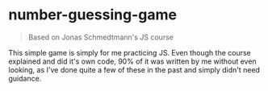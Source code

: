 # number-guessing-game

> Based on Jonas Schmedtmann's JS course

This simple game is simply for me practicing JS. Even though the course explained and did it's own code, 90% of it was written by me without even looking, as I've done quite a few of these in the past and simply didn't need guidance.
